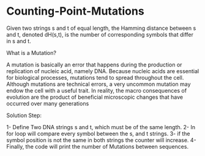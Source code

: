 # Counting-Point-Mutations
Given two strings s and t of equal length, the Hamming distance between s and t, denoted dH(s,t), is the number of corresponding symbols that differ in s and t.

What is a Mutation?

A mutation is basically an error that happens during the production or replication of nucleic acid, namely DNA. Because nucleic acids are essential for biological processes, mutations tend to spread throughout the cell. Although mutations are technical errors, a very uncommon mutation may endow the cell with a useful trait. In reality, the macro consequences of evolution are the product of beneficial microscopic changes that have occurred over many generations

Solution Step:

1- Define Two DNA strings s and t, which must be of the same length. 
2- In for loop will compare every symbol between the s, and t strings.
3- if the symbol position is not the same in both strings the counter will increase.
4- Finally, the code will print the number of Mutations between sequences.
